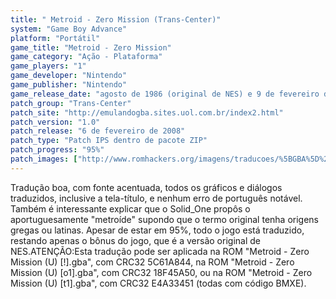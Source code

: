 ```yaml
---
title: " Metroid - Zero Mission (Trans-Center)"
system: "Game Boy Advance"
platform: "Portátil"
game_title: "Metroid - Zero Mission"
game_category: "Ação - Plataforma"
game_players: "1"
game_developer: "Nintendo"
game_publisher: "Nintendo"
game_release_date: "agosto de 1986 (original de NES) e 9 de fevereiro de 2004"
patch_group: "Trans-Center"
patch_site: "http://emulandogba.sites.uol.com.br/index2.html"
patch_version: "1.0"
patch_release: "6 de fevereiro de 2008"
patch_type: "Patch IPS dentro de pacote ZIP"
patch_progress: "95%"
patch_images: ["http://www.romhackers.org/imagens/traducoes/%5BGBA%5D%20Metroid%20-%20Zero%20Mission%20-%20Trans-Center%20-%201.png","http://www.romhackers.org/imagens/traducoes/%5BGBA%5D%20Metroid%20-%20Zero%20Mission%20-%20Trans-Center%20-%202.png","http://www.romhackers.org/imagens/traducoes/%5BGBA%5D%20Metroid%20-%20Zero%20Mission%20-%20Trans-Center%20-%203.png"]
---
```

Tradução boa, com fonte acentuada, todos os gráficos e diálogos traduzidos, inclusive a tela-título, e nenhum erro de português notável. Também é interessante explicar que o Solid_One propôs o aportuguesamente "metroíde" supondo que o termo original tenha origens gregas ou latinas. Apesar de estar em 95%, todo o jogo está traduzido, restando apenas o bônus do jogo, que é a versão original de NES.ATENÇÃO:Esta tradução pode ser aplicada na ROM "Metroid - Zero Mission (U) [!].gba", com CRC32 5C61A844, na ROM "Metroid - Zero Mission (U) [o1].gba", com CRC32 18F45A50, ou na ROM "Metroid - Zero Mission (U) [t1].gba", com CRC32 E4A33451 (todas com código BMXE).